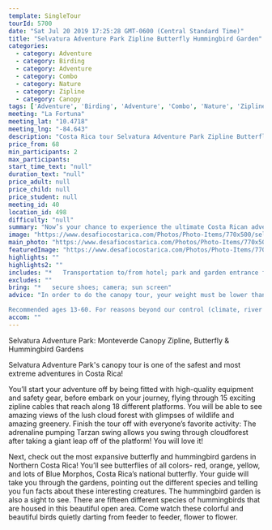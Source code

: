```yaml
---
template: SingleTour
tourId: 5700
date: "Sat Jul 20 2019 17:25:28 GMT-0600 (Central Standard Time)"
title: "Selvatura Adventure Park Zipline Butterfly Hummingbird Garden"
categories: 
  - category: Adventure
  - category: Birding
  - category: Adventure
  - category: Combo
  - category: Nature
  - category: Zipline
  - category: Canopy
tags: ['Adventure', 'Birding', 'Adventure', 'Combo', 'Nature', 'Zipline', 'Canopy']
meeting: "La Fortuna"
meeting_lat: "10.4718"
meeting_lng: "-84.643"
description: "Costa Rica tour Selvatura Adventure Park Zipline Butterfly Hummingbird Garden, id 5700"
price_from: 68
min_participants: 2
max_participants: 
start_time_text: "null"
duration_text: "null"
price_adult: null
price_child: null
price_student: null
meeting_id: 40
location_id: 498
difficulty: "null"
summary: "Now’s your chance to experience the ultimate Costa Rican adventure by soaring above the treetops on this exciting canopy zip line tour. The Selvatura canopy tour includes 15 exciting zipline cables and the famous Tarzan swing. It is also home to some of the most expansive butterfly and hummingbird gardens in Northern Costa Rica! If you are looking for an adventure and opportunity to see beautiful Cost Rican wildlife, check out this Selvatura tour!"
image: "https://www.desafiocostarica.com/Photos/Photo-Items/770x500/selvatura-canopy-tour--butterfly--hummingbird-gardens-1.jpg"
main_photo: "https://www.desafiocostarica.com/Photos/Photo-Items/770x500/selvatura-canopy-tour--butterfly--hummingbird-gardens-1.jpg"
featuredImage: "https://www.desafiocostarica.com/Photos/Photo-Items/770x500/selvatura-canopy-tour--butterfly--hummingbird-gardens-1.jpg"
highlights: ""
highlights2: ""
includes: "*   Transportation to/from hotel; park and garden entrance fees; guide"
excludes: ""
bring: "*   secure shoes; camera; sun screen"
advice: "In order to do the canopy tour, your weight must be lower than 220lbs, and your waist must be less than 43 inches to fit the harness.

Recommended ages 13-60. For reasons beyond our control (climate, river levels, etc.), we may change to a more-suitable tour with an equal or similar adventure-appeal or offer other tour options so you don't miss out on a fun day in Costa Rica. We reserve the right to cancel a trip due to unfavorable conditions & will only run a tour according to our policies. Full refund is given if (on rare occasion) no tour is run. This adventure involves some inherent risk and physical exertion, so you must be in good physical condition!While the recommended weight limit for our canyoneering (rappelling) tour and most zip line tours is 220 lbs (100 kilos) it’s more about waist size than weight as the ropes (canyoneering) and cables (zip lines) are rated for well over 220 lbs but the maximum waist size for the harnesses used for these tours is 42 inches. So if you are a little over 220 lbs but your waist is less than 42 inches you can still do these tours."
accom: ""
---
```

Selvatura Adventure Park: Monteverde Canopy Zipline, Butterfly & Hummingbird Gardens

Selvatura Adventure Park's canopy tour is one of the safest and most extreme adventures in Costa Rica!

You’ll start your adventure off by being fitted with high-quality equipment and safety gear, before embark on your journey, flying through 15 exciting zipline cables that reach along 18 different platforms. You will be able to see amazing views of the lush cloud forest with glimpses of wildlife and amazing greenery. Finish the tour off with everyone’s favorite activity: The adrenaline pumping Tarzan swing allows you swing through cloudforest after taking a giant leap off of the platform! You will love it!

Next, check out the most expansive butterfly and hummingbird gardens in Northern Costa Rica! You’ll see butterflies of all colors- red, orange, yellow, and lots of Blue Morphos, Costa Rica’s national butterfly. Your guide will take you through the gardens, pointing out the different species and telling you fun facts about these interesting creatures. The hummingbird garden is also a sight to see. There are fifteen different species of hummingbirds that are housed in this beautiful open area. Come watch these colorful and beautiful birds quietly darting from feeder to feeder, flower to flower.